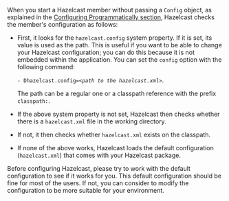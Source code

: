 
When you start a Hazelcast member without passing a `Config` object, as explained in the [Configuring Programmatically section](01_Configuring_Programmatically.md), Hazelcast checks the member's configuration as follows:

-	First, it looks for the `hazelcast.config` system property. If it is set, its value is used as the path. This is useful if you want to be able to change your Hazelcast configuration; you can do this because it is not embedded within the application. You can set the `config` option with the following command:
 
	`- Dhazelcast.config=`*`<path to the hazelcast.xml>`*.
	
	The path can be a regular one or a classpath reference with the prefix `classpath:`.
-	If the above system property is not set, Hazelcast then checks whether there is a `hazelcast.xml` file in the working directory.
-	If not, it then checks whether `hazelcast.xml` exists on the classpath.
-	If none of the above works, Hazelcast loads the default configuration (`hazelcast.xml`) that comes with your Hazelcast package.

Before configuring Hazelcast, please try to work with the default configuration to see if it works for you. This default configuration should be fine for most of the users. If not, you can consider to modify the configuration to be more suitable for your environment.



